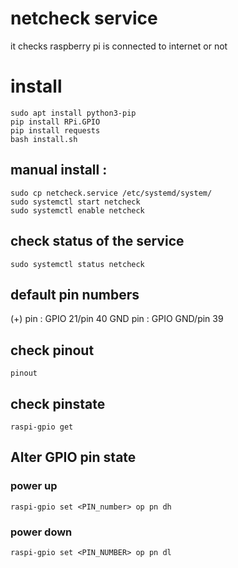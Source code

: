 # netcheck service 
it checks raspberry pi is connected to internet or not 


# install
```
sudo apt install python3-pip
pip install RPi.GPIO
pip install requests
bash install.sh
```

## manual install : 
```
sudo cp netcheck.service /etc/systemd/system/
sudo systemctl start netcheck
sudo systemctl enable netcheck
```

## check status of the service
```
sudo systemctl status netcheck
```

## default pin numbers
(+) pin : GPIO 21/pin 40
GND pin : GPIO GND/pin 39

## check pinout
```
pinout
```
## check pinstate
```
raspi-gpio get
```


## Alter GPIO pin state
### power up
```
raspi-gpio set <PIN_number> op pn dh
```
### power down
```
raspi-gpio set <PIN_NUMBER> op pn dl
```





